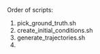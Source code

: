 Order of scripts:

1) pick_ground_truth.sh
2) create_initial_conditions.sh
3) generate_trajectories.sh
4) 
